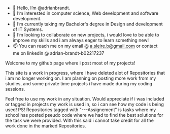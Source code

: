 - 👋 Hello, I’m @adrianbrandt.
- 👀 I’m interested in computer science, Web development and software development.
- 🌱 I’m currently taking my Bachelor's degree in Design and development of IT Systems.
- 💞️ I’m looking to collaborate on new projects, i would love to be able to improve my skills and i am always eager to learn something new!
- 📫 You can reach me on my email @ a.sleire.b@gmail.com or contact me on linkedin @ adrian-brandt-b02217237

Welcome to my github page where i post most of my projects!

This site is a work in progress, where i have deleted alot of Repositories that i am no longer working on.
I am planning on posting more work from my studies, and some private time projects i have made during my coding sessions.

Feel free to use my work in any situation. Would appreciate if i was included or tagged in projects my work is used in, so i can see how my code is being used!
PS! Repositories tagged with "---Assignement" is tasks where my school has posted pseudo code where we had to find the best solutions for the task we were provided.
With this said i cannot take credit for all the work done in the marked Repositories.
